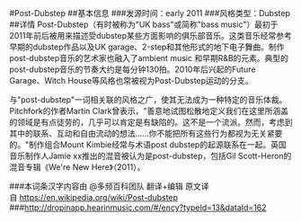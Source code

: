 #Post-Dubstep
##基本信息
###发源时间：early 2011
###风格类型：Dubstep
##详情
Post-Dubstep（有时被称为"UK bass"或简称"bass
music"）最初于2011年前后被用来描述受dubstep某些方面影响的俱乐部音乐。这类音乐经常参考早期的dubstep作品以及UK
garage、2-step和其他形式的地下电子舞曲。制作post-dubstep音乐的艺术家也融入了ambient music
和早期R&B的元素。典型的post-dubstep音乐的节奏大约是每分钟130拍。2010年后兴起的Future Garage、Witch
House等风格也常被视为Post-Dubstep运动的分支。



与"post-dubstep"一词相关联的风格之广，使其无法成为一种特定的音乐体裁。Pitchfork的作者Martin
Clark曾表示，"善意地试图松散地定义我们在这里所涵盖的领域是有点徒劳的，几乎可以肯定是有缺陷的。这不是一个流派。然而，考虑到其中的联系、互动和自由流动的想法......你不能把所有这些行为都视为无关紧要的。"制作组合Mount
Kimbie经常与术语post dubstep的起源联系在一起。英国音乐制作人Jamie xx推出的混音被认为是post-dubstep，包括Gil
Scott-Heron的混音专辑《We're New Here》（2011）。

###本词条汉字内容由 @多频百科团队 翻译+编辑
原文译自 https://en.wikipedia.org/wiki/Post-dubstep
###http://dropinapp.hearinmusic.com/#/ency?typeId=13&dataId=162

